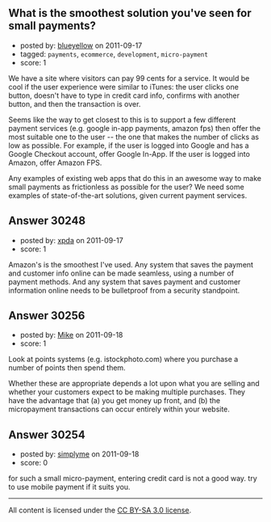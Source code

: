 ## What is the smoothest solution you've seen for small payments?

- posted by: [blueyellow](https://stackexchange.com/users/-1/13386-blueyellow) on 2011-09-17
- tagged: `payments`, `ecommerce`, `development`, `micro-payment`
- score: 1

We have a site where visitors can pay 99 cents for a service. It would be cool if the user experience were similar to iTunes: the user clicks one button, doesn't have to type in credit card info, confirms with another button, and then the transaction is over.

Seems like the way to get closest to this is to support a few different payment services (e.g. google in-app payments, amazon fps) then offer the most suitable one to the user -- the one that makes the number of clicks as low as possible. For example, if the user is logged into Google and has a Google Checkout account, offer Google In-App. If the user is logged into Amazon, offer Amazon FPS.

Any examples of existing web apps that do this in an awesome way to make small payments as frictionless as possible for the user? We need some examples of state-of-the-art solutions, given current payment services.


## Answer 30248

- posted by: [xpda](https://stackexchange.com/users/-1/13101-xpda) on 2011-09-17
- score: 1

Amazon's is the smoothest I've used. Any system that saves the payment and customer info online can be made seamless, using a number of payment methods. And any system that saves payment and customer information online needs to be bulletproof from a security standpoint.


## Answer 30256

- posted by: [Mike](https://stackexchange.com/users/-1/3475-mike) on 2011-09-18
- score: 1

Look at points systems (e.g. istockphoto.com) where you purchase a number of points then spend them. 

Whether these are appropriate depends a lot upon what you are selling and whether your customers expect to be making multiple purchases. They have the advantage that (a) you get money up front, and (b) the micropayment transactions can occur entirely within your website. 


## Answer 30254

- posted by: [simplyme](https://stackexchange.com/users/-1/11458-simplyme) on 2011-09-18
- score: 0

for such a small micro-payment, entering credit card is not a good way. try to use mobile payment if it suits you.



---

All content is licensed under the [CC BY-SA 3.0 license](https://creativecommons.org/licenses/by-sa/3.0/).
